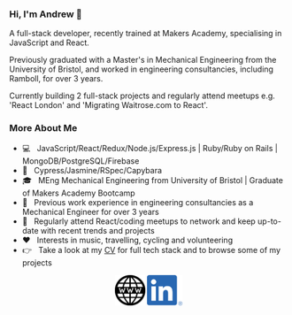 ### Hi, I'm Andrew 👋

A full-stack developer, recently trained at Makers Academy, specialising in JavaScript and React.

Previously graduated with a Master's in Mechanical Engineering from the University of Bristol, and worked in engineering consultancies, including Ramboll, for over 3 years.

Currently building 2 full-stack projects and regularly attend meetups e.g. 'React London' and 'Migrating Waitrose.com to React'. 

<h3> More About Me </h3>

- 💻 &nbsp; JavaScript/React/Redux/Node.js/Express.js | Ruby/Ruby on Rails | MongoDB/PostgreSQL/Firebase  
- 🧪 &nbsp; Cypress/Jasmine/RSpec/Capybara
- 🎓 &nbsp; MEng Mechanical Engineering from University of Bristol | Graduate of Makers Academy Bootcamp
- 💼 &nbsp; Previous work experience in engineering consultancies as a Mechanical Engineer for over 3 years
- 👥 &nbsp; Regularly attend React/coding meetups to network and keep up-to-date with recent trends and projects
- ♥️  &nbsp; Interests in music, travelling, cycling and volunteering
- 👉 &nbsp; Take a look at my [CV](https://github.com/AndrewHulme/CV) for full tech stack and to browse some of my projects 

<div align="center">
<a href="https://andrewhulme.github.io/"><img src="images/www.png" width="55" alt="My website"></a>
<a href="https://linkedin.com/in/andrew-hulme"><img src="images/linkedin.png" width="64" alt="LinkedIn"></a>
</div>


<!--
**AndrewHulme/AndrewHulme** is a ✨ _special_ ✨ repository because its `README.md` (this file) appears on your GitHub profile.

Here are some ideas to get you started:

- 🔭 I’m currently working on ...
- 🌱 I’m currently learning ...
- 👯 I’m looking to collaborate on ...
- 🤔 I’m looking for help with ...
- 💬 Ask me about ...
- 📫 How to reach me: ...
- 😄 Pronouns: ...
- ⚡ Fun fact: ...
-->
